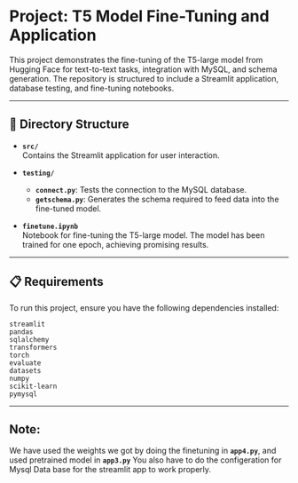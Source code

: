 # Project: T5 Model Fine-Tuning and Application

This project demonstrates the fine-tuning of the T5-large model from Hugging Face for text-to-text tasks, integration with MySQL, and schema generation. The repository is structured to include a Streamlit application, database testing, and fine-tuning notebooks.

---

## 📂 Directory Structure

- **`src/`**  
  Contains the Streamlit application for user interaction.

- **`testing/`**  
  - **`connect.py`**: Tests the connection to the MySQL database.  
  - **`getschema.py`**: Generates the schema required to feed data into the fine-tuned model.  

- **`finetune.ipynb`**  
  Notebook for fine-tuning the T5-large model. The model has been trained for one epoch, achieving promising results.

---

## 📋 Requirements

To run this project, ensure you have the following dependencies installed:

```plaintext
streamlit
pandas
sqlalchemy
transformers
torch
evaluate
datasets
numpy
scikit-learn
pymysql
```

---

## Note: 

We have used the weights we got by doing the finetuning in **`app4.py`**, and used pretrained model in **`app3.py`**
You also have to do the configeration for Mysql Data base for the streamlit app to work properly.